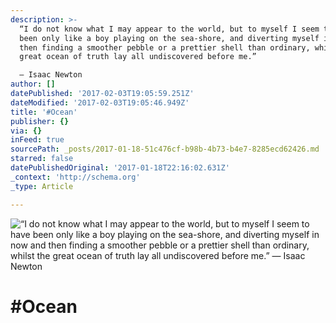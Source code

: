```yaml
---
description: >-
  “I do not know what I may appear to the world, but to myself I seem to have
  been only like a boy playing on the sea-shore, and diverting myself in now and
  then finding a smoother pebble or a prettier shell than ordinary, whilst the
  great ocean of truth lay all undiscovered before me.” 

  ― Isaac Newton
author: []
datePublished: '2017-02-03T19:05:59.251Z'
dateModified: '2017-02-03T19:05:46.949Z'
title: '#Ocean'
publisher: {}
via: {}
inFeed: true
sourcePath: _posts/2017-01-18-51c476cf-b98b-4b73-b4e7-8285ecd62426.md
starred: false
datePublishedOriginal: '2017-01-18T22:16:02.631Z'
_context: 'http://schema.org'
_type: Article

---
```

![“I do not know what I may appear to the world, but to myself I seem to have been only like a boy playing on the sea-shore, and diverting myself in now and then finding a smoother pebble or a prettier shell than ordinary, whilst the great ocean of truth lay all undiscovered before me.” 
― Isaac Newton](https://the-grid-user-content.s3-us-west-2.amazonaws.com/f593072d-53b0-47ca-870d-b71dfa8baf06.jpg)

# \#Ocean